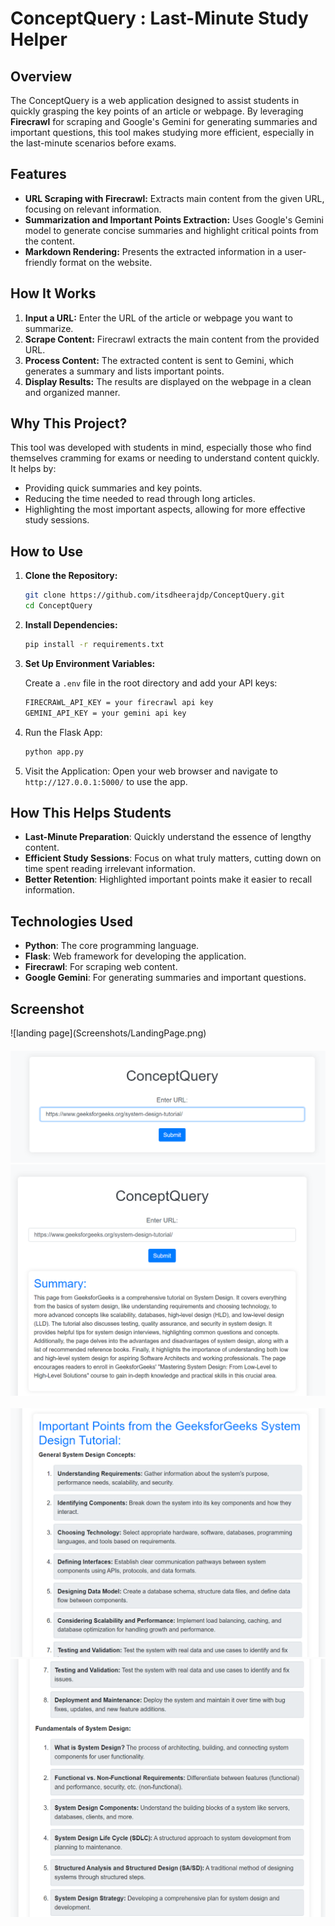 # ConceptQuery : Last-Minute Study Helper

## Overview

The ConceptQuery is a web application designed to assist students in quickly grasping the key points of an article or webpage. By leveraging **Firecrawl** for scraping and Google's Gemini for generating summaries and important questions, this tool makes studying more efficient, especially in the last-minute scenarios before exams.

## Features

- **URL Scraping with Firecrawl:** Extracts main content from the given URL, focusing on relevant information.
- **Summarization and Important Points Extraction:** Uses Google's Gemini model to generate concise summaries and highlight critical points from the content.
- **Markdown Rendering:** Presents the extracted information in a user-friendly format on the website.

## How It Works

1. **Input a URL:** Enter the URL of the article or webpage you want to summarize.
2. **Scrape Content:** Firecrawl extracts the main content from the provided URL.
3. **Process Content:** The extracted content is sent to Gemini, which generates a summary and lists important points.
4. **Display Results:** The results are displayed on the webpage in a clean and organized manner.

## Why This Project?

This tool was developed with students in mind, especially those who find themselves cramming for exams or needing to understand content quickly. It helps by:

- Providing quick summaries and key points.
- Reducing the time needed to read through long articles.
- Highlighting the most important aspects, allowing for more effective study sessions.

## How to Use

1. **Clone the Repository:**

   ```bash
   git clone https://github.com/itsdheerajdp/ConceptQuery.git
   cd ConceptQuery
   ```
2. **Install Dependencies:**
   ```bash
   pip install -r requirements.txt
   ```

3. **Set Up Environment Variables:**

   Create a `.env` file in the root directory and add your API keys:
   ```bash
   FIRECRAWL_API_KEY = your firecrawl api key
   GEMINI_API_KEY = your gemini api key
   ```

4. Run the Flask App:
   ```bash
   python app.py
   ```
5. Visit the Application:
   Open your web browser and navigate to `http://127.0.0.1:5000/` to use the app.


## How This Helps Students
- **Last-Minute Preparation**: Quickly understand the essence of lengthy content.
- **Efficient Study Sessions**: Focus on what truly matters, cutting down on time spent reading irrelevant information.
- **Better Retention**: Highlighted important points make it easier to recall information.

## Technologies Used
- **Python**: The core programming language.
- **Flask**: Web framework for developing the application.
- **Firecrawl**: For scraping web content.
- **Google Gemini**: For generating summaries and important questions.

## Screenshot

<p style="margin-bottom: 20px">
   ![landing page](Screenshots/LandingPage.png)
</p>

![landing page](Screenshots/URL.png)
![landing page](Screenshots/summary.png)<br><br>
![landing page](Screenshots/important1.png)
![landing page](Screenshots/important2.png)


  

